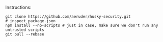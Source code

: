 Instructions:

    git clone https://github.com/aeruder/husky-security.git
    # inspect package.json
    npm install --no-scripts # just in case, make sure we don't run any untrusted scripts
    git pull --rebase
